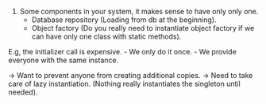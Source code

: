 1. Some components in your system, it makes sense to have only only one.
    - Database repository (Loading from db at the beginning).
    - Object factory (Do you really need to instantiate object factory if we can have only one class with static methods).

E.g, the initializer call is expensive.
    - We only do it once.
    - We provide everyone with the same instance.

-> Want to prevent anyone from creating additional copies.
-> Need to take care of lazy instantiation. (Nothing really instantiates the singleton until needed).
